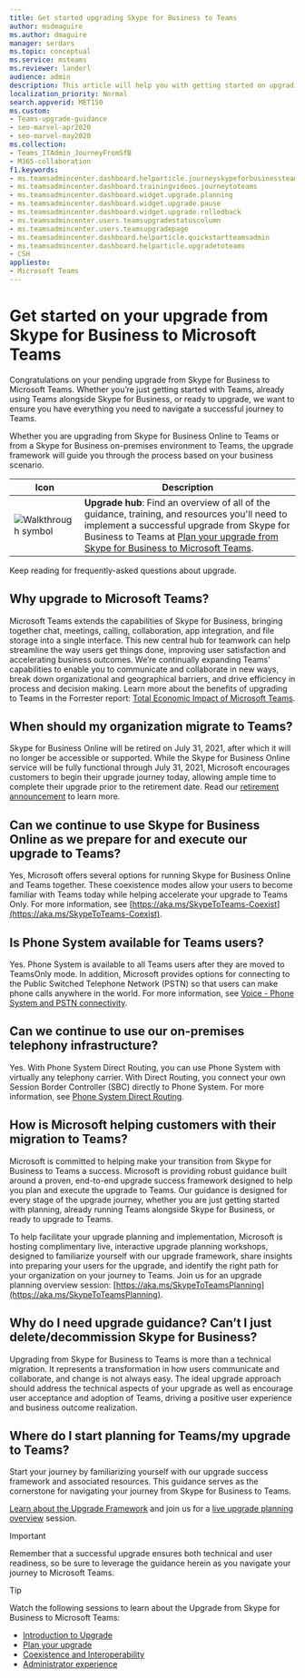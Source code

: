 ```yaml
---
title: Get started upgrading Skype for Business to Teams
author: msdmaguire    
ms.author: dmaguire
manager: serdars
ms.topic: conceptual
ms.service: msteams
ms.reviewer: landerl
audience: admin
description: This article will help you with getting started on upgrading from Skype for Business to Microsoft Teams.
localization_priority: Normal
search.appverid: MET150
ms.custom: 
- Teams-upgrade-guidance
- seo-marvel-apr2020
- seo-marvel-may2020
ms.collection: 
- Teams_ITAdmin_JourneyFromSfB
- M365-collaboration
f1.keywords:
- ms.teamsadmincenter.dashboard.helparticle.journeyskypeforbusinessteams
- ms.teamsadmincenter.dashboard.trainingvideos.journeytoteams
- ms.teamsadmincenter.dashboard.widget.upgrade.planning
- ms.teamsadmincenter.dashboard.widget.upgrade.pause
- ms.teamsadmincenter.dashboard.widget.upgrade.rolledback
- ms.teamsadmincenter.users.teamsupgradestatuscolumn
- ms.teamsadmincenter.users.teamsupgradepage
- ms.teamsadmincenter.dashboard.helparticle.quickstartteamsadmin
- ms.teamsadmincenter.dashboard.helparticle.upgradetoteams
- CSH
appliesto:
- Microsoft Teams
---
```



# Get started on your upgrade from Skype for Business to Microsoft Teams

Congratulations on your pending upgrade from Skype for Business to Microsoft Teams. Whether you’re just getting started with Teams, already using Teams alongside Skype for Business, or ready to upgrade, we want to ensure you have everything you need to navigate a successful journey to Teams.

Whether you are upgrading from Skype for Business Online to Teams or from a Skype for Business on-premises environment to Teams, the upgrade framework will guide you through the process based on your business scenario.

| Icon | Description |
| --- | --- |
|![Walkthrough symbol](https://docs.microsoft.com/office/media/icons/walkthrough-map-teams.png) | **Upgrade hub**: Find an overview of all of the guidance, training, and resources you'll need to implement a successful upgrade from Skype for Business to Teams at [Plan your upgrade from Skype for Business to Microsoft Teams](upgrade-skype-teams.yml).|

Keep reading for frequently-asked questions about upgrade.

## Why upgrade to Microsoft Teams?

Microsoft Teams extends the capabilities of Skype for Business, bringing together chat, meetings, calling, collaboration, app integration, and file storage into a single interface. This new central hub for teamwork can help streamline the way users get things done, improving user satisfaction and accelerating business outcomes. We’re continually expanding Teams’ capabilities to enable you to communicate and collaborate in new ways, break down organizational and geographical barriers, and drive efficiency in process and decision making. Learn more about the benefits of upgrading to Teams in the Forrester report: [Total Economic Impact of Microsoft Teams](https://www.microsoft.com/microsoft-365/blog/wp-content/uploads/sites/2/2019/04/Total-Economic-Impact-Microsoft-Teams-Infographic.pdf).  

## When should my organization migrate to Teams?

Skype for Business Online will be retired on July 31, 2021, after which it will no longer be accessible or supported. While the Skype for Business Online service will be fully functional through July 31, 2021, Microsoft encourages customers to begin their upgrade journey today, allowing ample time to complete their upgrade prior to the retirement date.  Read our [retirement announcement](https://aka.ms/sfboannounce) to learn more.

## Can we continue to use Skype for Business Online as we prepare for and execute our upgrade to Teams?

Yes, Microsoft offers several options for running Skype for Business Online and Teams together. These coexistence modes allow your users to become familiar with Teams today while helping accelerate your upgrade to Teams Only. For more information, see [https://aka.ms/SkypeToTeams-Coexist](https://aka.ms/SkypeToTeams-Coexist).

## Is Phone System available for Teams users?

Yes. Phone System is available to all Teams users after they are moved to TeamsOnly mode.  In addition, Microsoft provides options for connecting to the Public Switched Telephone Network (PSTN) so that users can make phone calls anywhere in the world. For more information, see [Voice - Phone System and PSTN connectivity](cloud-voice-landing-page.md).

## Can we continue to use our on-premises telephony infrastructure?

Yes. With Phone System Direct Routing, you can use Phone System with virtually any telephony carrier. With Direct Routing, you connect your own Session Border Controller (SBC) directly to Phone System. For more information, see [Phone System Direct Routing](direct-routing-landing-page.md).
 
## How is Microsoft helping customers with their migration to Teams? 

Microsoft is committed to helping make your transition from Skype for Business to Teams a success. Microsoft is providing robust guidance built around a proven, end-to-end upgrade success framework designed to help you plan and execute the upgrade to Teams. Our guidance is designed for every stage of the upgrade journey, whether you are just getting started with planning, already running Teams alongside Skype for Business, or ready to upgrade to Teams.

To help facilitate your upgrade planning and implementation, Microsoft is hosting complimentary live, interactive upgrade planning workshops, designed to familiarize yourself with our upgrade framework, share insights into preparing your users for the upgrade, and identify the right path for your organization on your journey to Teams. Join us for an upgrade planning overview session: [https://aka.ms/SkypeToTeamsPlanning](https://aka.ms/SkypeToTeamsPlanning).
 
## Why do I need upgrade guidance? Can’t I just delete/decommission Skype for Business? 

Upgrading from Skype for Business to Teams is more than a technical migration. It represents a transformation in how users communicate and collaborate, and change is not always easy. The ideal upgrade approach should address the technical aspects of your upgrade as well as encourage user acceptance and adoption of Teams, driving a positive user experience and business outcome realization. 

## Where do I start planning for Teams/my upgrade to Teams? 

Start your journey by familiarizing yourself with our upgrade success framework and associated resources. This guidance serves as the cornerstone for navigating your journey from Skype for Business to Teams.

[Learn about the Upgrade Framework](upgrade-framework.md) and join us for a [live upgrade planning overview](https://aka.ms/SkypeToTeamsPlanning) session.

> [!IMPORTANT]
> Remember that a successful upgrade ensures both technical and user readiness, so be sure to leverage the guidance herein as you navigate your journey to Microsoft Teams.

> [!Tip]
> Watch the following sessions to learn about the Upgrade from Skype for Business to Microsoft Teams:
> - [Introduction to Upgrade](https://aka.ms/teams-upgrade-intro)
> - [Plan your upgrade](https://aka.ms/teams-upgrade-plan)
> - [Coexistence and Interoperability](https://aka.ms/teams-upgrade-coexistence-interop)
> - [Administrator experience](https://aka.ms/teams-upgrade-admin)
